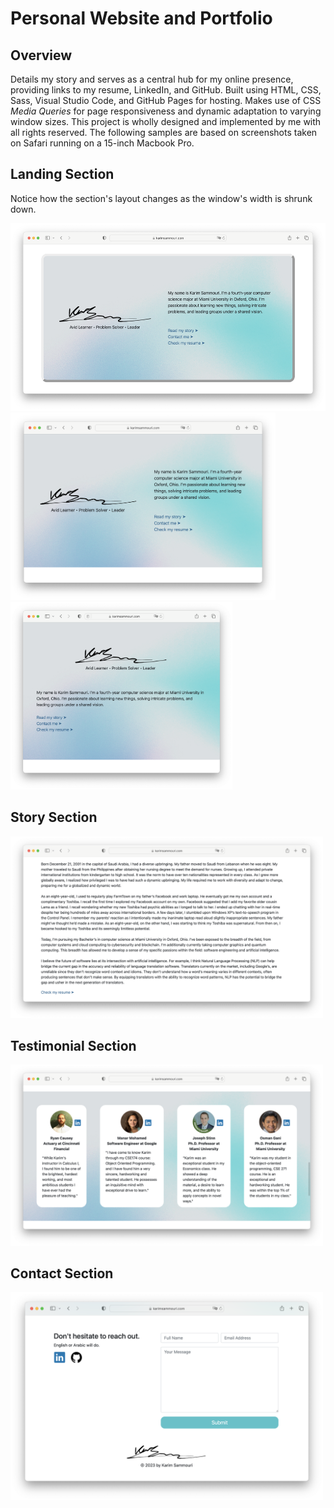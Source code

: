 <h1>Personal Website and Portfolio</h1>

<h2>Overview</h2>
<p>Details my story and serves as a central hub for my online presence, providing links to my resume, LinkedIn, and GitHub. 
Built using HTML, CSS, Sass, Visual Studio Code, and GitHub Pages for hosting. Makes use of CSS <i>Media Queries</i> for page 
responsiveness and dynamic adaptation to varying window sizes. This project is wholly designed and implemented by me with all 
rights reserved. The following samples are based on screenshots taken on Safari running on a 15-inch Macbook Pro.</p>
  
<h2>Landing Section</h2>
<p>Notice how the section's layout changes as the window's width is shrunk down.</p>
<img height="300" src="https://github.com/karimsammouri/portfolio/blob/main/Screenshots/Landing.png">
<img height="300" src="https://github.com/karimsammouri/portfolio/blob/main/Screenshots/LandingShrunk.png">
<img height="300" src="https://github.com/karimsammouri/portfolio/blob/main/Screenshots/LandingShrunk2.png">

<h2>Story Section</h2>
<img width="500" src="https://github.com/karimsammouri/portfolio/blob/main/Screenshots/Story.png">

<h2>Testimonial Section</h2>
<img width="500" src="https://github.com/karimsammouri/portfolio/blob/main/Screenshots/Testimonial.png">

<h2>Contact Section</h2>
<img width="500" src="https://github.com/karimsammouri/portfolio/blob/main/Screenshots/Contact.png">
